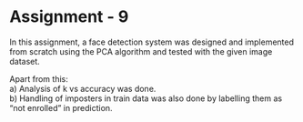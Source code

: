 # Assignment - 9

In this assignment, a face detection system was designed and implemented from scratch
using the PCA algorithm and tested with the given image dataset.

Apart from this:   
a) Analysis of k vs accuracy was done.   
b) Handling of imposters in train data was also done by labelling them as “not enrolled” in prediction.

